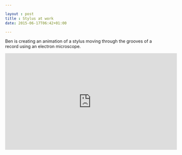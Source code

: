 ```yaml
---

layout : post
title : Stylus at work
date: 2015-06-17T06:42+01:00

---
```


Ben is creating an animation of a stylus moving through the grooves of a record using an electron microscope. 

<iframe width="560" height="315" src="https://www.youtube.com/embed/GuCdsyCWmt8" frameborder="0" allowfullscreen></iframe>
